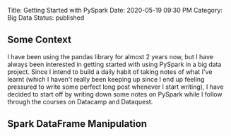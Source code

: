 Title: Getting Started with PySpark
Date: 2020-05-19 09:30 PM
Category: Big Data
Status: published

## Some Context

I have been using the pandas library for almost 2 years now, but I have always been interested in getting started with using PySpark in a big data project. Since I intend to build a daily habit of taking notes of what I've learnt (which I haven't really been keeping up since I end up feeling pressured to write some perfect long post whenever I start writing), I have decided to start off by writing down some notes on PySpark while I follow through the courses on Datacamp and Dataquest.

## Spark DataFrame Manipulation

